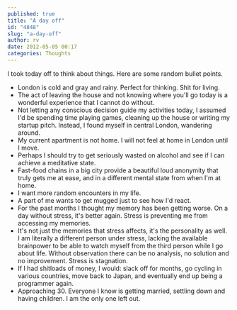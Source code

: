 ```yaml
---
published: true
title: "A day off"
id: "4848"
slug: "a-day-off"
author: rv
date: 2012-05-05 00:17
categories: Thoughts
---
```

I took today off to think about things. Here are some random bullet points.
<ul>
	<li>London is cold and gray and rainy. Perfect for thinking. Shit for living.</li>
	<li>The act of leaving the house and not knowing where you'll go today is a wonderful experience that I cannot do without.</li>
	<li>Not letting any conscious decision guide my activities today, I assumed I'd be spending time playing games, cleaning up the house or writing my startup pitch. Instead, I found myself in central London, wandering around.</li>
	<li>My current apartment is not home. I will not feel at home in London until I move.</li>
	<li>Perhaps I should try to get seriously wasted on alcohol and see if I can achieve a meditative state.</li>
	<li>Fast-food chains in a big city provide a beautiful loud anonymity that truly gets me at ease, and in a different mental state from when I'm at home.</li>
	<li>I want more random encounters in my life.</li>
	<li>A part of me wants to get mugged just to see how I'd react.</li>
	<li>For the past months I thought my memory has been getting worse. On a day without stress, it's better again. Stress is preventing me from accessing my memories.</li>
	<li>It's not just the memories that stress affects, it's the personality as well. I am literally a different person under stress, lacking the available brainpower to be able to watch myself from the third person while I go about life. Without observation there can be no analysis, no solution and no improvement. Stress is stagnation.</li>
	<li>If I had shitloads of money, I would: slack off for months, go cycling in various countries, move back to Japan, and eventually end up being a programmer again.</li>
	<li>Approaching 30. Everyone I know is getting married, settling down and having children. I am the only one left out.</li>
</ul>
&nbsp;